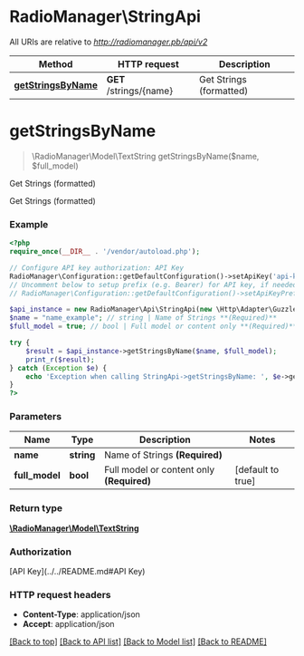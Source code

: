 # RadioManager\StringApi

All URIs are relative to *http://radiomanager.pb/api/v2*

Method | HTTP request | Description
------------- | ------------- | -------------
[**getStringsByName**](StringApi.md#getStringsByName) | **GET** /strings/{name} | Get Strings (formatted)


# **getStringsByName**
> \RadioManager\Model\TextString getStringsByName($name, $full_model)

Get Strings (formatted)

Get Strings (formatted)

### Example
```php
<?php
require_once(__DIR__ . '/vendor/autoload.php');

// Configure API key authorization: API Key
RadioManager\Configuration::getDefaultConfiguration()->setApiKey('api-key', 'YOUR_API_KEY');
// Uncomment below to setup prefix (e.g. Bearer) for API key, if needed
// RadioManager\Configuration::getDefaultConfiguration()->setApiKeyPrefix('api-key', 'Bearer');

$api_instance = new RadioManager\Api\StringApi(new \Http\Adapter\Guzzle6\Client());
$name = "name_example"; // string | Name of Strings **(Required)**
$full_model = true; // bool | Full model or content only **(Required)**

try {
    $result = $api_instance->getStringsByName($name, $full_model);
    print_r($result);
} catch (Exception $e) {
    echo 'Exception when calling StringApi->getStringsByName: ', $e->getMessage(), PHP_EOL;
}
?>
```

### Parameters

Name | Type | Description  | Notes
------------- | ------------- | ------------- | -------------
 **name** | **string**| Name of Strings **(Required)** |
 **full_model** | **bool**| Full model or content only **(Required)** | [default to true]

### Return type

[**\RadioManager\Model\TextString**](../Model/TextString.md)

### Authorization

[API Key](../../README.md#API Key)

### HTTP request headers

 - **Content-Type**: application/json
 - **Accept**: application/json

[[Back to top]](#) [[Back to API list]](../../README.md#documentation-for-api-endpoints) [[Back to Model list]](../../README.md#documentation-for-models) [[Back to README]](../../README.md)

